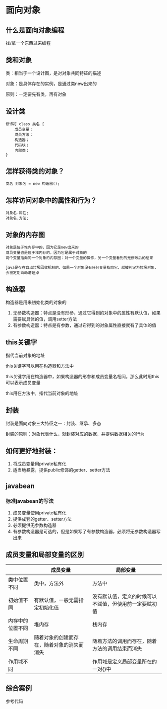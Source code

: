 # 面向对象

## 什么是面向对象编程

找/拿一个东西过来编程

## 类和对象

类：相当于一个设计图，是对对象共同特征的描述

对象：是具体存在的实例，是通过类new出来的

原则：一定要先有类，再有对象

## 设计类

```
修饰符 class 类名 {
	成员变量；
	成员方法；
	构造器；
	代码块；
	内部类；
}
```

## 怎样获得类的对象？

```
类名 对象名 = new 构造器();
```

## 怎样访问对象中的属性和行为？

```
对象名.属性;
对象名.方法;
```

## 对象的内存图

```
对象是位于堆内存中的，因为它是new出来的
成员变量也是位于堆内存的，因为它是属于对象的
两个变量指向同一个对象的内存图：对一个变量的操作，另一个变量看到的是修改后的结果

java是存在自动垃圾回收机制的，如果一个对象没有任何变量指向它，就被判定为垃圾对象，会被定期自动清理掉
```

## 构造器

构造器是用来初始化类的对象的

1. 无参数构造器：特点是没有形参，通过它得到的对象中的属性有默认值，如果需要赋具体的值，调用setter方法
2. 有参数构造器：特点是有参数，通过它得到的对象属性直接就有了具体的值

## this关键字

指代当前对象的地址

this关键字可以用在构造器和方法中

this关键字用在构造器中，如果构造器的形参和成员变量名相同，那么此时用this可以表示成员变量

this用在方法中，指代当前对象的地址

## 封装

封装是面向对象三大特征之一：封装、继承、多态

封装的原则：对象代表什么，就封装对应的数据，并提供数据相关的行为

## 如何更好地封装：

1. 将成员变量用private私有化
2. 适当地暴露，提供public修饰的getter、setter方法

## javabean

### 标准javabean的写法

1. 成员变量使用private私有化
2. 提供成套的getter、setter方法
3. 必须提供无参数构造器
4. 有参数构造器是可选的，但是如果写了有参数构造器，必须将无参数构造器写出来

## 成员变量和局部变量的区别

|                  | 成员变量                                   | 局部变量                                               |
| ---------------- | ------------------------------------------ | ------------------------------------------------------ |
| 类中位置不同     | 类中，方法外                               | 方法中                                                 |
| 初始值不同       | 有默认值，一般无需指定初始化值             | 没有默认值，定义的时候可以不赋值，但使用前一定要赋初值 |
| 内存中的位置不同 | 堆内存                                     | 栈内存                                                 |
| 生命周期不同     | 随着对象的创建而存在，随着对象的消失而消失 | 随着方法的调用而存在，随着方法的调用结束而消失         |
| 作用域不同       |                                            | 作用域是定义局部变量所在的一对{}中                     |

## 综合案例

参考代码